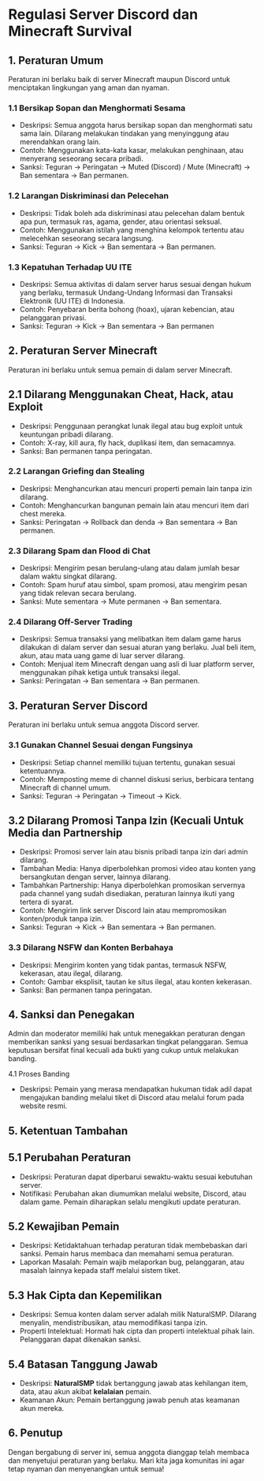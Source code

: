 # Regulasi Server Discord dan Minecraft Survival

## 1. Peraturan Umum

Peraturan ini berlaku baik di server Minecraft maupun Discord untuk menciptakan lingkungan yang aman dan nyaman.

### 1.1 Bersikap Sopan dan Menghormati Sesama
- Deskripsi: Semua anggota harus bersikap sopan dan menghormati satu sama lain. Dilarang melakukan tindakan yang menyinggung atau merendahkan orang lain.
- Contoh: Menggunakan kata-kata kasar, melakukan penghinaan, atau menyerang seseorang secara pribadi.
- Sanksi: Teguran → Peringatan → Muted (Discord) / Mute (Minecraft) → Ban sementara → Ban permanen.

### 1.2 Larangan Diskriminasi dan Pelecehan
- Deskripsi: Tidak boleh ada diskriminasi atau pelecehan dalam bentuk apa pun, termasuk ras, agama, gender, atau orientasi seksual.
- Contoh: Menggunakan istilah yang menghina kelompok tertentu atau melecehkan seseorang secara langsung.
- Sanksi: Teguran → Kick → Ban sementara → Ban permanen.

### 1.3 Kepatuhan Terhadap UU ITE
- Deskripsi: Semua aktivitas di dalam server harus sesuai dengan hukum yang berlaku, termasuk Undang-Undang Informasi dan Transaksi Elektronik (UU ITE) di Indonesia.
- Contoh: Penyebaran berita bohong (hoax), ujaran kebencian, atau pelanggaran privasi.
- Sanksi: Teguran → Kick → Ban sementara → Ban permanen

## 2. Peraturan Server Minecraft

Peraturan ini berlaku untuk semua pemain di dalam server Minecraft.

## 2.1 Dilarang Menggunakan Cheat, Hack, atau Exploit
- Deskripsi: Penggunaan perangkat lunak ilegal atau bug exploit untuk keuntungan pribadi dilarang.
- Contoh: X-ray, kill aura, fly hack, duplikasi item, dan semacamnya.
- Sanksi: Ban permanen tanpa peringatan.

### 2.2 Larangan Griefing dan Stealing
- Deskripsi: Menghancurkan atau mencuri properti pemain lain tanpa izin dilarang.
- Contoh: Menghancurkan bangunan pemain lain atau mencuri item dari chest mereka.
- Sanksi: Peringatan → Rollback dan denda → Ban sementara → Ban permanen.

### 2.3 Dilarang Spam dan Flood di Chat
- Deskripsi: Mengirim pesan berulang-ulang atau dalam jumlah besar dalam waktu singkat dilarang.
- Contoh: Spam huruf atau simbol, spam promosi, atau mengirim pesan yang tidak relevan secara berulang.
- Sanksi: Mute sementara → Mute permanen → Ban sementara.

### 2.4 Dilarang Off-Server Trading
- Deskripsi: Semua transaksi yang melibatkan item dalam game harus dilakukan di dalam server dan sesuai aturan yang berlaku. Jual beli item, akun, atau mata uang game di luar server dilarang.
- Contoh: Menjual item Minecraft dengan uang asli di luar platform server, menggunakan pihak ketiga untuk transaksi ilegal.
- Sanksi: Peringatan → Ban sementara → Ban permanen.

## 3. Peraturan Server Discord

Peraturan ini berlaku untuk semua anggota Discord server.

### 3.1 Gunakan Channel Sesuai dengan Fungsinya
- Deskripsi: Setiap channel memiliki tujuan tertentu, gunakan sesuai ketentuannya.
- Contoh: Memposting meme di channel diskusi serius, berbicara tentang Minecraft di channel umum.
- Sanksi: Teguran → Peringatan → Timeout → Kick.

## 3.2 Dilarang Promosi Tanpa Izin (Kecuali Untuk Media dan Partnership
- Deskripsi: Promosi server lain atau bisnis pribadi tanpa izin dari admin dilarang.
 - Tambahan Media: Hanya diperbolehkan promosi video atau konten yang bersangkutan dengan server, lainnya dilarang.
 - Tambahkan Partnership: Hanya diperbolehkan promosikan servernya pada channel yang sudah disediakan, peraturan lainnya ikuti yang tertera di syarat.
- Contoh: Mengirim link server Discord lain atau mempromosikan konten/produk tanpa izin.
- Sanksi: Teguran → Kick → Ban sementara → Ban permanen.

### 3.3 Dilarang NSFW dan Konten Berbahaya
- Deskripsi: Mengirim konten yang tidak pantas, termasuk NSFW, kekerasan, atau ilegal, dilarang.
- Contoh: Gambar eksplisit, tautan ke situs ilegal, atau konten kekerasan.
- Sanksi: Ban permanen tanpa peringatan.

## 4. Sanksi dan Penegakan

Admin dan moderator memiliki hak untuk menegakkan peraturan dengan memberikan sanksi yang sesuai berdasarkan tingkat pelanggaran. Semua keputusan bersifat final kecuali ada bukti yang cukup untuk melakukan banding.

4.1 Proses Banding

- Deskripsi: Pemain yang merasa mendapatkan hukuman tidak adil dapat mengajukan banding melalui tiket di Discord atau melalui forum pada website resmi.

## 5. Ketentuan Tambahan

## 5.1 Perubahan Peraturan
- Deskripsi: Peraturan dapat diperbarui sewaktu-waktu sesuai kebutuhan server.
- Notifikasi: Perubahan akan diumumkan melalui website, Discord, atau dalam game. Pemain diharapkan selalu mengikuti update peraturan.

## 5.2 Kewajiban Pemain
- Deskripsi: Ketidaktahuan terhadap peraturan tidak membebaskan dari sanksi. Pemain harus membaca dan memahami semua peraturan.
- Laporkan Masalah: Pemain wajib melaporkan bug, pelanggaran, atau masalah lainnya kepada staff melalui sistem tiket.

## 5.3 Hak Cipta dan Kepemilikan
- Deskripsi: Semua konten dalam server adalah milik NaturalSMP. Dilarang menyalin, mendistribusikan, atau memodifikasi tanpa izin.
- Properti Intelektual: Hormati hak cipta dan properti intelektual pihak lain. Pelanggaran dapat dikenakan sanksi.

## 5.4 Batasan Tanggung Jawab
- Deskripsi: **NaturalSMP** tidak bertanggung jawab atas kehilangan item, data, atau akun akibat **kelalaian** pemain.
- Keamanan Akun: Pemain bertanggung jawab penuh atas keamanan akun mereka.

## 6. Penutup

Dengan bergabung di server ini, semua anggota dianggap telah membaca dan menyetujui peraturan yang berlaku. Mari kita jaga komunitas ini agar tetap nyaman dan menyenangkan untuk semua!
